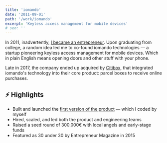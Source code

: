 ```yaml
---
title: 'iomando'
date: '2011-09-01'
path: '/work/iomando'
excerpt: 'Keyless access management for mobile devices'
# seo: ''
---
```


In 2011, inadvertently, [I became an entrepreneur](/blog/2013/iomando-prologue). Upon graduating from college, a random idea led me to co-found iomando technologies — a startup pioneering keyless access management for mobile devices. Which in plain English means opening doors and other stuff with your phone.

Late in 2017, the company ended up acquired by [Citibox](https://www.citibox.com/), that integrated iomando's technology into their core product: parcel boxes to receive online purchases.

## ⚡️ Highlights

- Built and launched the [first version of the product](/blog/2013/iomando-10) — which I coded by myself
- Hired, scaled, and led both the product and engineering teams
- Raised a seed round of 300.000€ with local angels and early-stage funds
- Featured as 30 under 30 by Entrepreneur Magazine in 2015
